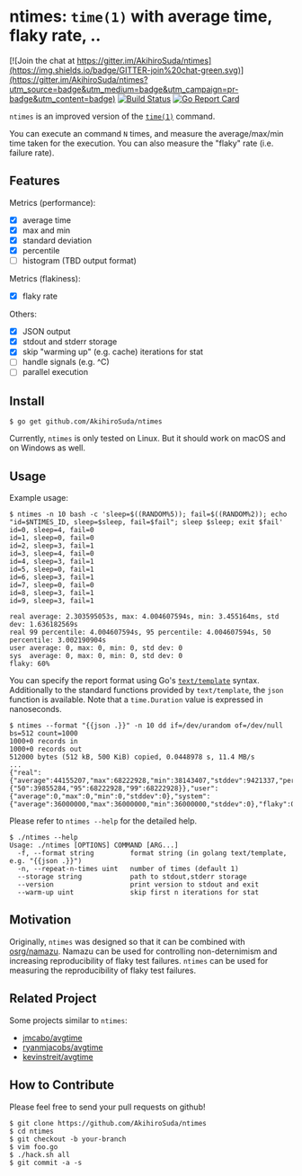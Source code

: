 # ntimes: `time(1)` with average time, flaky rate, ..

[![Join the chat at https://gitter.im/AkihiroSuda/ntimes](https://img.shields.io/badge/GITTER-join%20chat-green.svg)](https://gitter.im/AkihiroSuda/ntimes?utm_source=badge&utm_medium=badge&utm_campaign=pr-badge&utm_content=badge)
[![Build Status](https://travis-ci.org/AkihiroSuda/ntimes.svg?branch=master)](https://travis-ci.org/AkihiroSuda/ntimes)
[![Go Report Card](https://goreportcard.com/badge/github.com/AkihiroSuda/ntimes)](https://goreportcard.com/report/github.com/AkihiroSuda/ntimes)

`ntimes` is an improved version of the  [`time(1)`](http://linux.die.net/man/1/time) command.

You can execute an command `N` times, and measure the average/max/min time taken for the execution.
You can also measure the "flaky" rate (i.e. failure rate).

## Features
Metrics (performance):

- [X] average time
- [X] max and min
- [X] standard deviation
- [X] percentile
- [ ] histogram (TBD output format)

Metrics (flakiness):

- [X] flaky rate

Others:

- [X] JSON output
- [X] stdout and stderr storage
- [X] skip "warming up" (e.g. cache) iterations for stat
- [ ] handle signals (e.g. ^C)
- [ ] parallel execution

## Install

    $ go get github.com/AkihiroSuda/ntimes

Currently, `ntimes` is only tested on Linux.
But it should work on macOS and on Windows as well.

## Usage

Example usage:

	$ ntimes -n 10 bash -c 'sleep=$((RANDOM%5)); fail=$((RANDOM%2)); echo "id=$NTIMES_ID, sleep=$sleep, fail=$fail"; sleep $sleep; exit $fail'
    id=0, sleep=4, fail=0
    id=1, sleep=0, fail=0
    id=2, sleep=3, fail=1
    id=3, sleep=4, fail=0
    id=4, sleep=3, fail=1
    id=5, sleep=0, fail=1
    id=6, sleep=3, fail=1
    id=7, sleep=0, fail=0
    id=8, sleep=3, fail=1
    id=9, sleep=3, fail=1
    
    real average: 2.303595053s, max: 4.004607594s, min: 3.455164ms, std dev: 1.636182569s
    real 99 percentile: 4.004607594s, 95 percentile: 4.004607594s, 50 percentile: 3.002190904s
    user average: 0, max: 0, min: 0, std dev: 0
    sys  average: 0, max: 0, min: 0, std dev: 0
    flaky: 60%

You can specify the report format using Go's [`text/template`](https://golang.org/pkg/text/template/) syntax.
Additionally to the standard functions provided by `text/template`, the `json` function is available.
Note that a `time.Duration` value is expressed in nanoseconds.


    $ ntimes --format "{{json .}}" -n 10 dd if=/dev/urandom of=/dev/null bs=512 count=1000
    1000+0 records in
    1000+0 records out
    512000 bytes (512 kB, 500 KiB) copied, 0.0448978 s, 11.4 MB/s
	...
    {"real":{"average":44155207,"max":68222928,"min":38143407,"stddev":9421337,"percentiles":{"50":39855284,"95":68222928,"99":68222928}},"user":{"average":0,"max":0,"min":0,"stddev":0},"system":{"average":36000000,"max":36000000,"min":36000000,"stddev":0},"flaky":0}

Please refer to `ntimes --help` for the detailed help.

    $ ./ntimes --help
    Usage: ./ntimes [OPTIONS] COMMAND [ARG...]
      -f, --format string         format string (in golang text/template, e.g. "{{json .}}")
      -n, --repeat-n-times uint   number of times (default 1)
      --storage string            path to stdout,stderr storage
      --version                   print version to stdout and exit
      --warm-up uint              skip first n iterations for stat

## Motivation

Originally, `ntimes` was designed so that it can be combined with [osrg/namazu](https://github.com/osrg/namazu).
Namazu can be used for controlling non-deternimism and increasing reproducibility of flaky test failures.
`ntimes` can be used for measuring the reproducibility of flaky test failures.

## Related Project

Some projects similar to `ntimes`:

- [jmcabo/avgtime](https://github.com/jmcabo/avgtime)
- [ryanmjacobs/avgtime](https://github.com/ryanmjacobs/avgtime)
- [kevinstreit/avgtime](https://github.com/kevinstreit/avgtime)


## How to Contribute
Please feel free to send your pull requests on github!

    $ git clone https://github.com/AkihiroSuda/ntimes
    $ cd ntimes
    $ git checkout -b your-branch
    $ vim foo.go
    $ ./hack.sh all
    $ git commit -a -s
    
